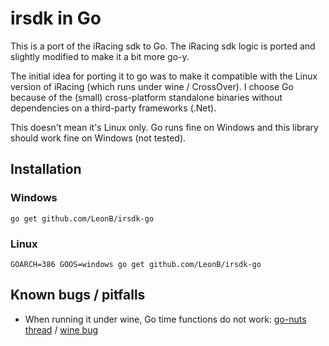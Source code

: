 # irsdk in Go

This is a port of the iRacing sdk to Go. The iRacing sdk logic is ported and
slightly modified to make it a bit more go-y.

The initial idea for porting it to go was to make it compatible with the Linux
version of iRacing (which runs under wine / CrossOver). I choose Go because of
the (small) cross-platform standalone binaries without dependencies on a
third-party frameworks (.Net).

This doesn't mean it's Linux only. Go runs fine on Windows and this library
should work fine on Windows (not tested).

## Installation

### Windows

```
go get github.com/LeonB/irsdk-go
```

### Linux

```
GOARCH=386 GOOS=windows go get github.com/LeonB/irsdk-go
```

## Known bugs / pitfalls

- When running it under wine, Go time functions do not work:
  [go-nuts thread](https://groups.google.com/forum/#!topic/golang-nuts/nhJOw71rw7k) /
  [wine bug](https://bugs.winehq.org/show_bug.cgi?id=38272)
